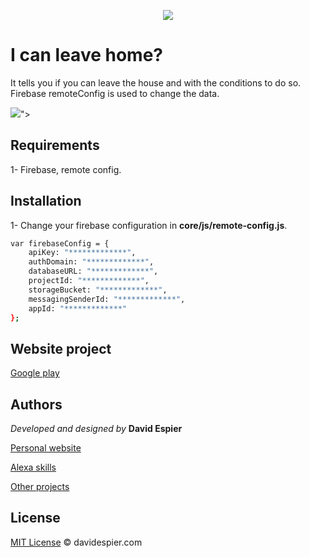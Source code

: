 <p align="center">
  <img src="https://i.postimg.cc/qRLmzZxb/quedarme-casa.jpg">
</p>


# I can leave home?

It tells you if you can leave the house and with the conditions to do so.
Firebase remoteConfig is used to change the data.


<img src="https://i.postimg.cc/httKjH8w/puedosalirdecasaweb.png">">

## Requirements

  1- Firebase, remote config.
 

## Installation

  1- Change your firebase configuration in __core/js/remote-config.js__.
 
```bash
var firebaseConfig = {
    apiKey: "*************",
    authDomain: "*************",
    databaseURL: "*************",
    projectId: "*************",
    storageBucket: "*************",
    messagingSenderId: "*************",
    appId: "*************"
};
```

## Website project

[Google play](https://play.google.com/store/apps/details?id=com.davidespier.puedosalirdecasa)


## Authors

 *Developed and designed by*  **David Espier**


[Personal website](https://davidespier.com)

[Alexa skills](https://www.amazon.es/s?k=davidespier&i=alexa-skills)
        
[Other projects](https://github.com/davidespier?tab=repositories)


## License


[MIT License](https://choosealicense.com/licenses/mit/) © davidespier.com

